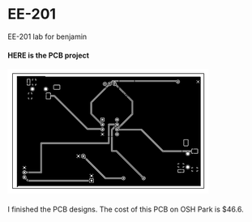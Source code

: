 # EE-201
EE-201 lab for benjamin
#### HERE is the PCB project
![image info](./PCB.png)
#### 
I finished the PCB designs.
The cost of this PCB on OSH Park is $46.6.